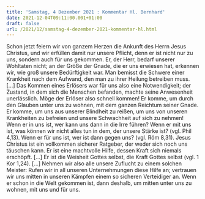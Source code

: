 ```yaml
---
title: 'Samstag, 4 Dezember 2021 : Kommentar Hl. Bernhard'
date: 2021-12-04T09:11:00.001+01:00
draft: false
url: /2021/12/samstag-4-dezember-2021-kommentar-hl.html
---
```


Schon jetzt feiern wir von ganzem Herzen die Ankunft des Herrn Jesus Christus, und wir erfüllen damit nur unsere Pflicht, denn er ist nicht nur zu uns, sondern auch für uns gekommen. Er, der Herr, bedarf unserer Wohltaten nicht; an der Größe der Gnade, die er uns erwiesen hat, erkennen wir, wie groß unsere Bedürftigkeit war. Man bemisst die Schwere einer Krankheit nach dem Aufwand, den man zu ihrer Heilung betreiben muss. \[…\] Das Kommen eines Erlösers war für uns also eine Notwendigkeit; der Zustand, in dem sich die Menschen befanden, machte seine Anwesenheit unerlässlich. Möge der Erlöser also schnell kommen! Er komme, um durch den Glauben unter uns zu wohnen, mit dem ganzen Reichtum seiner Gnade. Er komme, um uns aus unserer Blindheit zu reißen, um uns von unseren Krankheiten zu befreien und unsere Schwachheit auf sich zu nehmen! Wenn er in uns ist, wer kann uns dann in die Irre führen? Wenn er mit uns ist, was können wir nicht alles tun in dem, der unsere Stärke ist? (vgl. Phil 4,13). Wenn er für uns ist, wer ist dann gegen uns? (vgl. Röm 8,31). Jesus Christus ist ein vollkommen sicherer Ratgeber, der weder sich noch uns täuschen kann. Er ist eine machtvolle Hilfe, dessen Kraft sich niemals erschöpft. \[…\] Er ist die Weisheit Gottes selbst, die Kraft Gottes selbst (vgl. 1 Kor 1,24). \[…\] Nehmen wir also alle unsere Zuflucht zu einem solchen Meister: Rufen wir in all unseren Unternehmungen diese Hilfe an; vertrauen wir uns mitten in unseren Kämpfen einem so sicheren Verteidiger an. Wenn er schon in die Welt gekommen ist, dann deshalb, um mitten unter uns zu wohnen, mit uns und für uns.